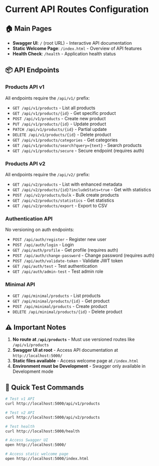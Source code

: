 # Current API Routes Configuration

## 🏠 Main Pages
- **Swagger UI**: `/` (root URL) - Interactive API documentation
- **Static Welcome Page**: `/index.html` - Overview of API features
- **Health Check**: `/health` - Application health status

## 📦 API Endpoints

### Products API v1
All endpoints require the `/api/v1/` prefix:
- `GET /api/v1/products` - List all products
- `GET /api/v1/products/{id}` - Get specific product
- `POST /api/v1/products` - Create new product
- `PUT /api/v1/products/{id}` - Update product
- `PATCH /api/v1/products/{id}` - Partial update
- `DELETE /api/v1/products/{id}` - Delete product
- `GET /api/v1/products/categories` - Get categories
- `GET /api/v1/products/search?query={text}` - Search products
- `GET /api/v1/products/secure` - Secure endpoint (requires auth)

### Products API v2
All endpoints require the `/api/v2/` prefix:
- `GET /api/v2/products` - List with enhanced metadata
- `GET /api/v2/products/{id}?includeStats=true` - Get with statistics
- `POST /api/v2/products/bulk` - Bulk create products
- `GET /api/v2/products/statistics` - Get statistics
- `GET /api/v2/products/export` - Export to CSV

### Authentication API
No versioning on auth endpoints:
- `POST /api/auth/register` - Register new user
- `POST /api/auth/login` - Login
- `GET /api/auth/profile` - Get profile (requires auth)
- `POST /api/auth/change-password` - Change password (requires auth)
- `POST /api/auth/validate-token` - Validate JWT token
- `GET /api/auth/test` - Test authentication
- `GET /api/auth/admin-test` - Test admin role

### Minimal API
- `GET /api/minimal/products` - List products
- `GET /api/minimal/products/{id}` - Get product
- `POST /api/minimal/products` - Create product
- `DELETE /api/minimal/products/{id}` - Delete product

## ⚠️ Important Notes

1. **No route at `/api/products`** - Must use versioned routes like `/api/v1/products`
2. **Swagger UI at root** - Access API documentation at `http://localhost:5000/`
3. **Static files available** - Access welcome page at `/index.html`
4. **Environment must be Development** - Swagger only available in Development mode

## 🧪 Quick Test Commands

```bash
# Test v1 API
curl http://localhost:5000/api/v1/products

# Test v2 API
curl http://localhost:5000/api/v2/products

# Test health
curl http://localhost:5000/health

# Access Swagger UI
open http://localhost:5000/

# Access static welcome page
open http://localhost:5000/index.html
```